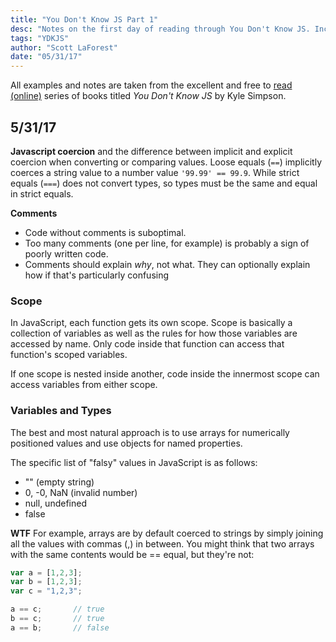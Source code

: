 ```yaml
---
title: "You Don't Know JS Part 1"
desc: "Notes on the first day of reading through You Don't Know JS. Includes coercion, scope, and variables."
tags: "YDKJS"
author: "Scott LaForest"
date: "05/31/17"
---
```

All examples and notes are taken from the excellent and free to [read (online)](https://github.com/getify/You-Dont-Know-JS) series of books titled *You Don't Know JS* by Kyle Simpson.
## 5/31/17

  **Javascript coercion** and the difference between implicit and explicit coercion when converting or comparing values. Loose equals (`==`) implicitly coerces a string value to a number value `'99.99' == 99.9`. While strict equals (`===`) does not convert types, so types must be the same and equal in strict equals.

  **Comments**
  - Code without comments is suboptimal.
  - Too many comments (one per line, for example) is probably a sign of poorly written code.
  - Comments should explain *why*, not what. They can optionally explain how if that's particularly confusing

  ### Scope

  In JavaScript, each function gets its own scope. Scope is basically a collection of variables as well as the rules for how those variables are accessed by name. Only code inside that function can access that function's scoped variables.

   If one scope is nested inside another, code inside the innermost scope can access variables from either scope.

   ### Variables and Types

   The best and most natural approach is to use arrays for numerically positioned values and use objects for named properties.

   The specific list of "falsy" values in JavaScript is as follows:

  - "" (empty string)
  - 0, -0, NaN (invalid number)
  - null, undefined
  - false

  **WTF**
  For example, arrays are by default coerced to strings by simply joining all the values with commas (,) in between. You might think that two arrays with the same contents would be == equal, but they're not:
  ```javascript
  var a = [1,2,3];
  var b = [1,2,3];
  var c = "1,2,3";

  a == c;		// true
  b == c;		// true
  a == b;		// false
  ```
